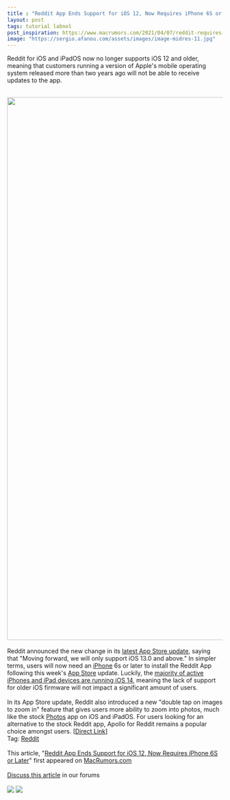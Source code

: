 ```yaml
---
title : "Reddit App Ends Support for iOS 12, Now Requires iPhone 6S or Later"
layout: post
tags: tutorial labnol
post_inspiration: https://www.macrumors.com/2021/04/07/reddit-requires-ios-13-and-later/
image: "https://sergio.afanou.com/assets/images/image-midres-11.jpg"
---
```


Reddit for iOS and iPadOS now no longer supports iOS 12 and older, meaning that customers running a version of Apple's mobile operating system released more than two years ago will not be able to receive updates to the app.
<br/>

<br/>
<img src="https://images.macrumors.com/article-new/2021/04/General-Apps-Reddit-Feature.jpg" alt="" width="2250" height="1266" class="alignnone size-full wp-image-792865" />
<br/>

<br/>
Reddit announced the new change in its <a href="https://apps.apple.com/us/app/reddit/id1064216828">latest App Store update</a>, saying that "Moving forward, we will only support iOS 13.0 and above." In simpler terms, users will now need an <a href="https://www.macrumors.com/guide/iphone/">iPhone</a> 6s or later to install the Reddit App following this week's <a href="https://www.macrumors.com/guide/app-store/">App Store</a> update. Luckily, the <a href="https://www.macrumors.com/2021/04/06/ios-14-adoption-90-percent/">majority of active iPhones and iPad devices are running iOS 14</a>, meaning the lack of support for older iOS firmware will not impact a significant amount of users.
<br/>

<br/>
In its &zwnj;App Store&zwnj; update, Reddit also introduced a new "double tap on images to zoom in" feature that gives users more ability to zoom into photos, much like the stock <a href="https://www.macrumors.com/guide/photos/">Photos</a> app on iOS and iPadOS. For users looking for an alternative to the stock Reddit app, Apollo for Reddit remains a popular choice amongst users. [<a href="https://itunes.apple.com/app/id979274575">Direct Link</a>]<div class="linkback">Tag: <a href="https://www.macrumors.com/guide/reddit/">Reddit</a></div><br/>This article, &quot;<a href="https://www.macrumors.com/2021/04/07/reddit-requires-ios-13-and-later/">Reddit App Ends Support for iOS 12, Now Requires iPhone 6S or Later</a>&quot; first appeared on <a href="https://www.macrumors.com">MacRumors.com</a><br/><br/><a href="https://forums.macrumors.com/threads/reddit-app-ends-support-for-ios-12-now-requires-iphone-6s-or-later.2290885/">Discuss this article</a> in our forums<br/><br/><div class="feedflare">
<a href="http://feeds.macrumors.com/~ff/MacRumors-All?a=4XKt9gOshag:5BQf_yOtftY:6W8y8wAjSf4"><img src="http://feeds.feedburner.com/~ff/MacRumors-All?d=6W8y8wAjSf4" border="0"></img></a> <a href="http://feeds.macrumors.com/~ff/MacRumors-All?a=4XKt9gOshag:5BQf_yOtftY:qj6IDK7rITs"><img src="http://feeds.feedburner.com/~ff/MacRumors-All?d=qj6IDK7rITs" border="0"></img></a>
</div><img src="http://feeds.feedburner.com/~r/MacRumors-All/~4/4XKt9gOshag" height="1" width="1" alt=""/>